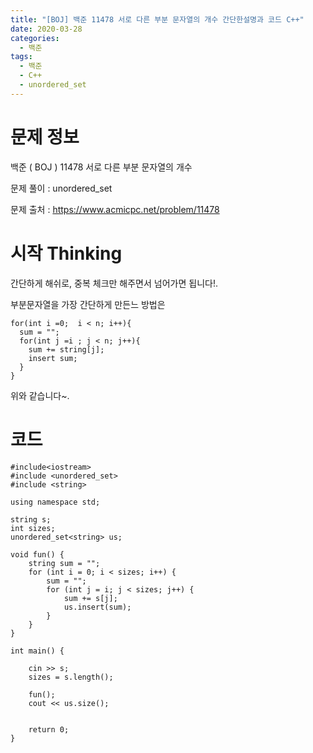 ```yaml
---
title: "[BOJ] 백준 11478 서로 다른 부분 문자열의 개수 간단한설명과 코드 C++"
date: 2020-03-28
categories: 
  - 백준
tags: 
  - 백준
  - C++
  - unordered_set
---
```

# 문제 정보
백준 ( BOJ ) 11478 서로 다른 부분 문자열의 개수

문제 풀이 : unordered_set

문제 출처 : https://www.acmicpc.net/problem/11478


# 시작 Thinking

간단하게 해쉬로, 중복 체크만 해주면서 넘어가면 됩니다!.

부분문자열을 가장 간단하게 만든느 방법은 

```
for(int i =0;  i < n; i++){
  sum = "";
  for(int j =i ; j < n; j++){
    sum += string[j];
    insert sum;
  }
}
```
위와 같습니다~.



# 코드
```
#include<iostream>
#include <unordered_set>
#include <string>

using namespace std;

string s;
int sizes;
unordered_set<string> us;

void fun() {
	string sum = "";
	for (int i = 0; i < sizes; i++) {
		sum = "";
		for (int j = i; j < sizes; j++) {
			sum += s[j];
			us.insert(sum);
		}
	}
}

int main() {

	cin >> s;
	sizes = s.length();

	fun();
	cout << us.size();


	return 0;
}
```
